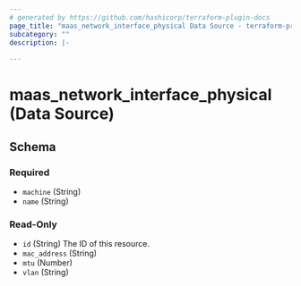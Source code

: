 ```yaml
---
# generated by https://github.com/hashicorp/terraform-plugin-docs
page_title: "maas_network_interface_physical Data Source - terraform-provider-maas"
subcategory: ""
description: |-
  
---
```


# maas_network_interface_physical (Data Source)





<!-- schema generated by tfplugindocs -->
## Schema

### Required

- `machine` (String)
- `name` (String)

### Read-Only

- `id` (String) The ID of this resource.
- `mac_address` (String)
- `mtu` (Number)
- `vlan` (String)
